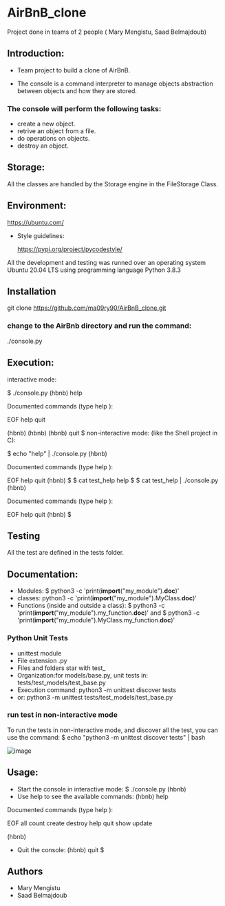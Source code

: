 # AirBnB_clone
Project done in teams of 2 people ( Mary Mengistu, Saad Belmajdoub)

## Introduction:

* Team project to build a clone of AirBnB.

* The console is a command interpreter to manage objects abstraction between objects and how they are stored.

### The console will perform the following tasks:

* create a new object.
* retrive an object from a file.
* do operations on objects.
* destroy an object.

## Storage:

All the classes are handled by the Storage engine in the FileStorage Class.

## Environment:

https://ubuntu.com/ 

* Style guidelines:
     
     https://pypi.org/project/pycodestyle/

All the development and testing was runned over an operating system Ubuntu 20.04 LTS using programming language Python 3.8.3

## Installation
 
 git clone https://github.com/ma09ry90/AirBnB_clone.git

### change to the AirBnb directory and run the command: 

./console.py

## Execution:

  interactive mode:

  $ ./console.py
(hbnb) help

Documented commands (type help <topic>):

EOF  help  quit

(hbnb)
(hbnb)
(hbnb) quit
$
non-interactive mode: (like the Shell project in C):

$ echo "help" | ./console.py
(hbnb)

Documented commands (type help <topic>):

EOF  help  quit
(hbnb) 
$
$ cat test_help
help
$
$ cat test_help | ./console.py
(hbnb)

Documented commands (type help <topic>):

EOF  help  quit
(hbnb) 
$

## Testing

All the test are defined in the tests folder.

## Documentation:

 * Modules:
$ python3 -c 'print(__import__("my_module").__doc__)'
 * classes:
python3 -c 'print(__import__("my_module").MyClass.__doc__)'
 * Functions (inside and outside a class):
$ python3 -c 'print(__import__("my_module").my_function.__doc__)'
 and
$ python3 -c 'print(__import__("my_module").MyClass.my_function.__doc__)'

### Python Unit Tests

* unittest module
* File extension .py
* Files and folders star with test_
* Organization:for models/base.py, unit tests in: tests/test_models/test_base.py
* Execution command: python3 -m unittest discover tests
* or: python3 -m unittest tests/test_models/test_base.py

### run test in non-interactive mode

To run the tests in non-interactive mode, and discover all the test, you can use the command:
 $ echo "python3 -m unittest discover tests" | bash

 ![image](https://github.com/ma09ry90/AirBnB_clone/assets/118520635/dc753dde-074d-4d0e-8fb9-59661ef8a53f)

## Usage:

 * Start the console in interactive mode:
 $ ./console.py
(hbnb)
* Use help to see the available commands:
(hbnb) help

Documented commands (type help <topic>):

EOF  all  count  create  destroy  help  quit  show  update

(hbnb)
* Quit the console:
(hbnb) quit
$
## Authors

  * Mary Mengistu 
  * Saad Belmajdoub
